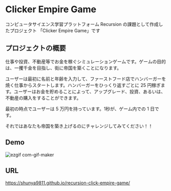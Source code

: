 

# Clicker Empire Game

コンピュータサイエンス学習プラットフォーム Recursion の課題として作成したプロジェクト 「Clicker Empire Game」です

## プロジェクトの概要

仕事や投資、不動産等でお金を稼ぐシミュレーションゲームです。ゲームの目的は、一攫千金を目指し、街に帝国を築くことになります。

ユーザーは最初に名前と年齢を入力して、ファーストフード店でハンバーガーを焼く仕事からスタートします。ハンバーガーをひっくり返すごとに 25 円稼ぎます。ユーザーはお金を貯めることによって、アップグレード、投資、あるいは、不動産の購入をすることができます。

最初の時点でユーザーは 5 万円を持っています。1秒が、ゲーム内での 1 日です。

それではあなたも帝国を築き上げるのにチャレンジしてみてください！！


## Demo

![ezgif com-gif-maker](https://user-images.githubusercontent.com/64852663/213077826-9953f296-4ec2-423f-8292-d376bbb359be.gif)


## URL

https://shunya9811.github.io/recursion-click-empire-game/
